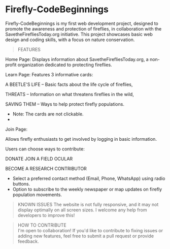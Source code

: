 # Firefly-CodeBeginnings
Firefly-CodeBeginnings is my first web development project, designed to promote the awareness and protection of fireflies, in collaboration with the SavetheFirefliesToday.org initiative. This project showcases basic web design and coding skills, with a focus on nature conservation.

> FEATURES

Home Page:
Displays information about SavetheFirefliesToday.org, a non-profit organization dedicated to protecting fireflies.

Learn Page:
Features 3 informative cards:

A BEETLE'S LIFE – Basic facts about the life cycle of fireflies,

THREATS – Information on what threatens fireflies in the wild,

SAVING THEM – Ways to help protect firefly populations.

* Note: The cards are not clickable.
* 

Join Page:

Allows firefly enthusiasts to get involved by logging in basic information.

Users can choose ways to contribute:

DONATE
JOIN A FIELD OCULAR

BECOME A RESEARCH CONTRIBUTOR
- Select a preferred contact method (Email, Phone, WhatsApp) using radio buttons.
- Option to subscribe to the weekly newspaper or map updates on firefly population movements.
  
> KNOWN ISSUES
The website is not fully responsive, and it may not display optimally on all screen sizes. I welcome any help from developers to improve this!

> HOW TO CONTRIBUTE  
I'm open to collaboration! If you'd like to contribute to fixing issues or adding new features, feel free to submit a pull request or provide feedback.
